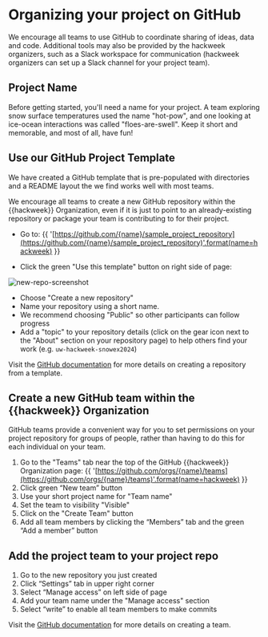 # Organizing your project on GitHub

We encourage all teams to use GitHub to coordinate sharing of ideas, data and code. Additional tools may also be provided by the hackweek organizers, such as a Slack workspace for communication (hackweek organizers can set up a Slack channel for your project team).

## Project Name

Before getting started, you'll need a name for your project. A team exploring snow surface temperatures used the name "hot-pow", and one looking at ice-ocean interactions was called "floes-are-swell". Keep it short and memorable, and most of all, have fun!

## Use our GitHub Project Template

We have created a GitHub template that is pre-populated with directories and a README layout the we find works well with most teams.

We encourage all teams to create a new GitHub repository within the {{hackweek}} Organization, even if it is just to point to an already-existing repository or package your team is contributing to for their project.

* Go to: {{ '[https://github.com/{name}/sample_project_repository](https://github.com/{name}/sample_project_repository)'.format(name=hackweek) }}

* Click the green "Use this template" button on right side of page:

![new-repo-screenshot](../img/project-template.png)

* Choose "Create a new repository"
* Name your repository using a short name.
* We recommend choosing "Public" so other participants can follow progress
* Add a "topic" to your repository details (click on the gear icon next to the "About" section on your repository page) to help others find your work (e.g. `uw-hackweek-snowex2024`)

Visit the [GitHub documentation](https://docs.github.com/en/repositories/creating-and-managing-repositories/creating-a-repository-from-a-template#creating-a-repository-from-a-template) for more details on creating a repository from a template.

## Create a new GitHub team within the {{hackweek}} Organization
GitHub teams provide a convenient way for you to set permissions on your project repository for groups of people, rather than having to do this for each individual on your team. 

1. Go to the "Teams" tab near the top of the GitHub {{hackweek}} Organization page: {{ '[https://github.com/orgs/{name}/teams](https://github.com/orgs/{name}/teams)'.format(name=hackweek) }}
1. Click green “New team” button
1. Use your short project name for "Team name"
1. Set the team to visibility "Visible"
1. Click on the "Create Team" button
1. Add all team members by clicking the “Members” tab and the green “Add a member” button

## Add the project team to your project repo

1. Go to the new repository you just created 
1. Click “Settings” tab in upper right corner
1. Select “Manage access” on left side of page
1. Add your team name under the "Manage access" section
1. Select “write” to enable all team members to make commits

Visit the [GitHub documentation](https://docs.github.com/en/organizations/organizing-members-into-teams/creating-a-team) for more details on creating a team.
